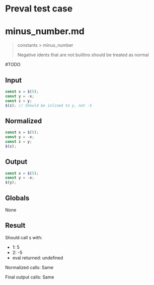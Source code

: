 # Preval test case

# minus_number.md

> constants > minus_number
>
> Negative idents that are not builtins should be treated as normal

#TODO

## Input

`````js filename=intro
const x = $(5);
const y = -x;
const z = y;
$(z); // Should be inlined to y, not -5
`````

## Normalized

`````js filename=intro
const x = $(5);
const y = -x;
const z = y;
$(z);
`````

## Output

`````js filename=intro
const x = $(5);
const y = -x;
$(y);
`````

## Globals

None

## Result

Should call `$` with:
 - 1: 5
 - 2: -5
 - eval returned: undefined

Normalized calls: Same

Final output calls: Same
